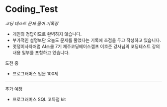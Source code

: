 # Coding_Test
*코딩 테스트 문제 풀이 기록장*
- 개인의 정답이므로 완벽하지 않습니다.
- 부가적인 설명보단 오늘도 문제를 풀었다는 기록에 초점을 두고 작성하고 있습니다.
- 멋쟁이사자처럼 AI스쿨 7기 제주코딩베이스캠프 이호준 강사님의 코딩테스트 강의 내용 일부를 포함하고 있습니다.

도전 중
* 프로그래머스 입문 100제   
***
추가 예정
* 프로그래머스 SQL 고득점 kit
